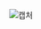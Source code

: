 ![캡처](https://user-images.githubusercontent.com/113878783/201599179-f8d76ae9-c8e7-4440-ae04-af1621616b67.PNG)
